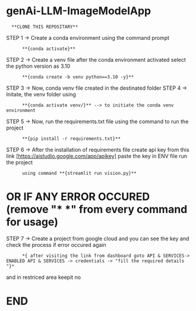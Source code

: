 # genAi-LLM-ImageModelApp
      **CLONE THIS REPOSITARY**
STEP 1 -> Create a conda environment using the command prompt

          **{conda activate}**
STEP 2 -> Create a venv file after the conda environment activated select the python version as 3.10 

          **{conda create -b venv python==3.10 -y}**
STEP 3 -> Now, conda venv file created in the destinated folder
STEP 4 -> Initate, the venv folder using 

          **{conda activate venv/}** --> to initiate the conda venv environment 
STEP 5 -> Now, run the requirements.txt file using the command to run the project

          **{pip install -r requirements.txt}**
STEP 6 -> After the installation of requirements file create api key from this link [https://aistudio.google.com/app/apikey] paste the key in ENV file run the project 
          
          using command **{streamlit run vision.py}**
                    
#  OR IF ANY ERROR OCCURED (remove "* *" from every command for usage)
STEP 7 -> Create a project from google cloud and you can see the key and check the process if error occured again

          *{ after visiting the link from dashboard goto API & SERVICES-> ENABLED API & SERVICES -> credentials -> "fill the required details "}* 
  and in restriced area keepit no
  
  # END 

